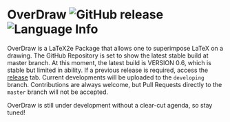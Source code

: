 OverDraw ![GitHub release][2] ![Language Info][3]
===

OverDraw is a LaTeX2e Package that allows one to superimpose LaTeX on a drawing.
The GitHub Repository is set to show the latest stable build at master branch.
At this moment, the latest build is VERSION 0.6, which is stable but limited in
ability. If a previous release is required, access the [release][1] tab.
Current developments will be uploaded to the `developing` branch. Contributions
are always welcome, but Pull Requests directly to the `master` branch will not
be accepted.

OverDraw is still under development without a clear-cut agenda, so stay tuned!

  [1]: https://github.com/thekpaul/OverDraw/releases
  [2]: https://img.shields.io/github/release-pre/thekpaul/OverDraw.svg?color=turquoise&label=%5D%20%20RELEASE%20%20%5B&style=popout
  [3]: https://img.shields.io/badge/%5D%20LANGUAGE%20%5B-LaTeX%202e-green.svg
